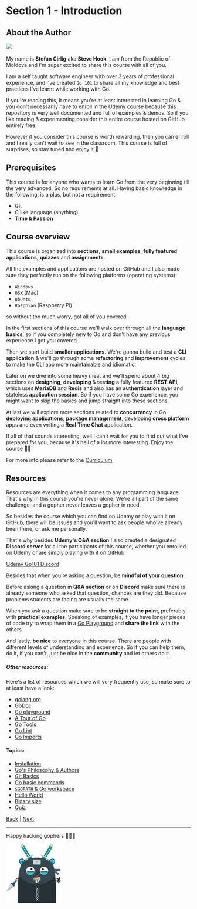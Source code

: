 # Section 1 - Introduction

## About the Author

<img src="https://github.com/steevehook/udemy-go101/raw/master/author.jpg?sanitize=true" width="150px"/>
<br/>

My name is **Stefan Cirlig** aka **Steve Hook**. I am from the Republic of Moldova
and I'm super excited to share this course with all of you.

I am a self taught software engineer with over 3 years of professional
experience, and I've created `Go 101` to share all my knowledge
and best practices I've learnt while working with Go.

If you're reading this, it means you're at least interested in learning
Go & you don't necessarily have to enroll in the Udemy course because
this repository is very well documented and full of examples & demos.
So if you like reading & experimenting consider this entire course
hosted on GitHub entirely free.

However if you consider this course is worth rewarding, then you
can enroll and I really can't wait to see in the classroom.
This course is full of surprises, so stay tuned and enjoy it 🚀

## Prerequisites

This course is for anyone who wants to learn Go from the very beginning
till the very advanced. So no requirements at all.
Having basic knowledge in the following, is a plus, but not a requirement:

- Git
- C like language (anything)
- **Time & Passion**

## Course overview

This course is organized into **sections**, **small examples**,
**fully featured applications**, **quizzes** and **assignments**.

All the examples and applications are hosted on GitHub and I also made
sure they perfectly run on the following platforms (operating systems):

- `Windows`
- `OSX` (Mac)
- `Ubuntu`
- `Raspbian` (Raspberry Pi)

so without too much worry, got all of you covered.

In the first sections of this course we'll walk over through all the
**language basics**, so if you completely new to Go and don't have any previous
experience I got you covered.

Then we start build **smaller applications**. We're gonna build and test
a **CLI application** & we'll go through some **refactoring** and **improvement** cycles
to make the CLI app more maintainable and idiomatic.

Later on we dive into some heavy meat and we'll spend about 4 big sections
on **designing**, **developing** & **testing** a fully featured **REST API**, which uses
**MariaDB** and **Redis** and also has an **authentication** layer and stateless **application
session**. So if you have some Go experience, you might want to skip the
basics and jump straight into these sections.

At last we will explore more sections related to **concurrency** in Go
**deploying applications**, **package management**, developing **cross platform** apps
and even writing a **Real Time Chat** application.

If all of that sounds interesting, well I can't wait for you to find
out what I've prepared for you, because it's hell of a lot more interesting.
Enjoy the course 🐱‍💻

For more info please refer to the
[Curriculum](https://github.com/steevehook/udemy-go101/blob/master/curriculum.md)

## Resources

Resources are everything when it comes to any programming language.
That's why in this course you're never alone. We're all part of the same
challenge, and a gopher never leaves a gopher in need.

So besides the course which you can find on Udemy or play with it on
GitHub, there will be issues and you'll want to ask people who've already
been there, or ask me personally.

That's why besides **Udemy's Q&A section** I also created a designated
**Discord server** for all the participants of this course, whether you
enrolled on Udemy or are simply playing with it on GitHub.

[Udemy Go101 Discord](https://discord.gg/gW9TUms)

Besides that when you're asking a question, be **mindful of your question**.

Before asking a question in **Q&A section** or on **Discord** make sure
there is already someone who asked that question, chances are they did.
Because problems students are facing are usually the same.

When you ask a question make sure to be **straight to the point**, preferably
with **practical examples**. Speaking of examples, if you have longer pieces of code
try to wrap them in a [Go Playground](https://play.golang.org/) and **share the link** with the others.

And lastly, **be nice** to everyone in this course. There are people with
different levels of understanding and experience. So if you can help them, do it,
if you can't, just be nice in the **community** and let others do it.

##### Other resources:

Here's a list of resources which we will very frequently use, so
make sure to at least have a look:

- [golang.org](https://golang.org/)
- [GoDoc](https://godoc.org/)
- [Go playground](https://play.golang.org/)
- [A Tour of Go](https://tour.golang.org/)
- [Go Tools](https://github.com/golang/tools)
- [Go Lint](https://github.com/golang/lint)
- [Go Imports](https://godoc.org/golang.org/x/tools/cmd/goimports)

#### Topics:

- [Installation](https://github.com/steevehook/udemy-go101/blob/master/section_1-introduction/installation.md)
- [Go's Philosophy & Authors](https://github.com/steevehook/udemy-go101/blob/master/section_1-introduction/go-philosophy.md)
- [Git Basics](https://github.com/steevehook/udemy-go101/blob/master/section_1-introduction/git-basics.md)
- [Go basic commands](https://github.com/steevehook/udemy-go101/blob/master/section_1-introduction/go-commands.md)
- [`$GOPATH` & Go workspace](https://github.com/steevehook/udemy-go101/blob/master/section_1-introduction/gopath)
- [Hello World](https://github.com/steevehook/udemy-go101/blob/master/section_1-introduction/hello-world)
- [Binary size](https://github.com/steevehook/udemy-go101/blob/master/section_1-introduction/binary-size)
- [Quiz](https://github.com/steevehook/udemy-go101/blob/master/section_1-introduction/quiz)

[Back](https://github.com/steevehook/udemy-go101) |
[Next](https://github.com/steevehook/udemy-go101/blob/master/section_2-language-basics-1)

---

Happy hacking gophers 🚀🚀🚀

<img src="https://github.com/steevehook/udemy-go101/raw/master/udemy-go101.svg?sanitize=true" width="150px"/>
